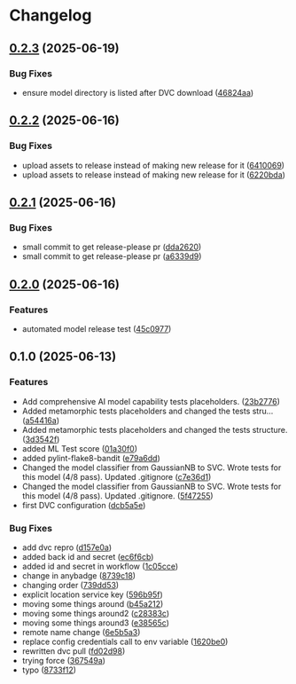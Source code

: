 # Changelog

## [0.2.3](https://github.com/remla25-team3/model-training/compare/v0.2.2...v0.2.3) (2025-06-19)


### Bug Fixes

* ensure model directory is listed after DVC download ([46824aa](https://github.com/remla25-team3/model-training/commit/46824aa4dddecb885727236e4b15645b5f0537fc))

## [0.2.2](https://github.com/remla25-team3/model-training/compare/v0.2.1...v0.2.2) (2025-06-16)


### Bug Fixes

* upload assets to release instead of making new release for it ([6410069](https://github.com/remla25-team3/model-training/commit/6410069a4e0ecc4f9ff7ba6fa3906ca2a8e92392))
* upload assets to release instead of making new release for it ([6220bda](https://github.com/remla25-team3/model-training/commit/6220bda4ff797848873880a72d90e982b6246128))

## [0.2.1](https://github.com/remla25-team3/model-training/compare/v0.2.0...v0.2.1) (2025-06-16)


### Bug Fixes

* small commit to get release-please pr ([dda2620](https://github.com/remla25-team3/model-training/commit/dda26206c38b4b71a8e9eeb3badea8cd2ecb448a))
* small commit to get release-please pr ([a6339d9](https://github.com/remla25-team3/model-training/commit/a6339d9b8e04d6ffeb702d034c8d7d5c913830dd))

## [0.2.0](https://github.com/remla25-team3/model-training/compare/v0.1.0...v0.2.0) (2025-06-16)


### Features

* automated model release test ([45c0977](https://github.com/remla25-team3/model-training/commit/45c09775fcc047da238a63f1ed9f1f882490ccb7))

## 0.1.0 (2025-06-13)


### Features

* Add comprehensive AI model capability tests placeholders. ([23b2776](https://github.com/remla25-team3/model-training/commit/23b2776752eaf70ee04759b6fe2b12fd55173e7f))
* Added metamorphic tests placeholders and changed the tests stru… ([a54416a](https://github.com/remla25-team3/model-training/commit/a54416a16c5c78b734c0e66f1f3b29b57145d65b))
* Added metamorphic tests placeholders and changed the tests structure. ([3d3542f](https://github.com/remla25-team3/model-training/commit/3d3542fdc5694eeacee789cd25c694c069fe53dd))
* added ML Test score ([01a30f0](https://github.com/remla25-team3/model-training/commit/01a30f0ad33230d0fe8199e48a36261b20ca6d66))
* added pylint-flake8-bandit ([e79a6dd](https://github.com/remla25-team3/model-training/commit/e79a6ddd79814c015e0f9294b8344a48c8c49b3e))
* Changed the model classifier from GaussianNB to SVC. Wrote tests for this model (4/8 pass). Updated .gitignore ([c7e36d1](https://github.com/remla25-team3/model-training/commit/c7e36d13b967f4e73d41a8ec852ad8832ddfa5ea))
* Changed the model classifier from GaussianNB to SVC. Wrote tests for this model (4/8 pass). Updated .gitignore. ([5f47255](https://github.com/remla25-team3/model-training/commit/5f472552a6171a037cd8e9e6d1464ad66d94e95e))
* first DVC configuration ([dcb5a5e](https://github.com/remla25-team3/model-training/commit/dcb5a5e22be74e92deb18db952c7964c70da146a))


### Bug Fixes

* add dvc repro ([d157e0a](https://github.com/remla25-team3/model-training/commit/d157e0ad9c91ab6b7a6106a4c2ca682730766cb4))
* added back id and secret ([ec6f6cb](https://github.com/remla25-team3/model-training/commit/ec6f6cb506a4505047eb45a443c8c47436d8c25d))
* added id and secret in workflow ([1c05cce](https://github.com/remla25-team3/model-training/commit/1c05cce9cbbb8dd453a7d4587eda3edd2b65b76d))
* change in anybadge ([8739c18](https://github.com/remla25-team3/model-training/commit/8739c18fd03cd36aa24da54329ec12c6482d143e))
* changing order ([739dd53](https://github.com/remla25-team3/model-training/commit/739dd534b101cfeeb7ea788b98bb8c790aafd14b))
* explicit location service key ([596b95f](https://github.com/remla25-team3/model-training/commit/596b95fdeb0d626b89643e4ef6b53ce856afd9df))
* moving some things around ([b45a212](https://github.com/remla25-team3/model-training/commit/b45a21248b61827ca5b5748e5bb39aa7cf9003c9))
* moving some things around2 ([c28383c](https://github.com/remla25-team3/model-training/commit/c28383cbf2770624275a3203deb7b5fdd9f878d3))
* moving some things around3 ([e38565c](https://github.com/remla25-team3/model-training/commit/e38565c559a61784d2753a0192f55d38b8b84cdd))
* remote name change ([6e5b5a3](https://github.com/remla25-team3/model-training/commit/6e5b5a363647d573cfd2114743912384792a486d))
* replace config credentials call to env variable ([1620be0](https://github.com/remla25-team3/model-training/commit/1620be0d366645ce2ec4d84c0e14367ab72bf6a7))
* rewritten dvc pull ([fd02d98](https://github.com/remla25-team3/model-training/commit/fd02d98fe4a4f6f69a231fafb4edabdd456bff36))
* trying force ([367549a](https://github.com/remla25-team3/model-training/commit/367549a1b167388d50bb12877876281a8d6c08ee))
* typo ([8733f12](https://github.com/remla25-team3/model-training/commit/8733f12c76ccab8e36e8c1c6aaa4e4a2cd5a6190))
